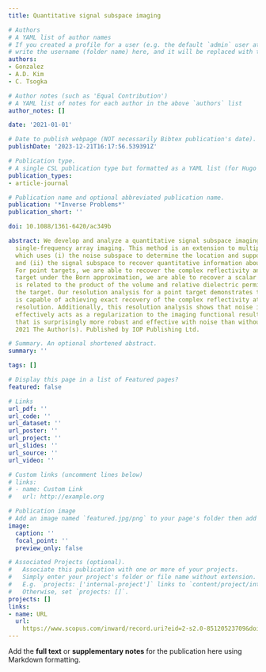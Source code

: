```yaml
---
title: Quantitative signal subspace imaging

# Authors
# A YAML list of author names
# If you created a profile for a user (e.g. the default `admin` user at `content/authors/admin/`), 
# write the username (folder name) here, and it will be replaced with their full name and linked to their profile.
authors:
- Gonzalez
- A.D. Kim
- C. Tsogka

# Author notes (such as 'Equal Contribution')
# A YAML list of notes for each author in the above `authors` list
author_notes: []

date: '2021-01-01'

# Date to publish webpage (NOT necessarily Bibtex publication's date).
publishDate: '2023-12-21T16:17:56.539391Z'

# Publication type.
# A single CSL publication type but formatted as a YAML list (for Hugo requirements).
publication_types:
- article-journal

# Publication name and optional abbreviated publication name.
publication: '*Inverse Problems*'
publication_short: ''

doi: 10.1088/1361-6420/ac349b

abstract: We develop and analyze a quantitative signal subspace imaging method for
  single-frequency array imaging. This method is an extension to multiple signal classification
  which uses (i) the noise subspace to determine the location and support of targets,
  and (ii) the signal subspace to recover quantitative information about the targets.
  For point targets, we are able to recover the complex reflectivity and for an extended
  target under the Born approximation, we are able to recover a scalar quantity that
  is related to the product of the volume and relative dielectric permittivity of
  the target. Our resolution analysis for a point target demonstrates this method
  is capable of achieving exact recovery of the complex reflectivity at subwavelength
  resolution. Additionally, this resolution analysis shows that noise in the data
  effectively acts as a regularization to the imaging functional resulting in a method
  that is surprisingly more robust and effective with noise than without noise. ©
  2021 The Author(s). Published by IOP Publishing Ltd.

# Summary. An optional shortened abstract.
summary: ''

tags: []

# Display this page in a list of Featured pages?
featured: false

# Links
url_pdf: ''
url_code: ''
url_dataset: ''
url_poster: ''
url_project: ''
url_slides: ''
url_source: ''
url_video: ''

# Custom links (uncomment lines below)
# links:
# - name: Custom Link
#   url: http://example.org

# Publication image
# Add an image named `featured.jpg/png` to your page's folder then add a caption below.
image:
  caption: ''
  focal_point: ''
  preview_only: false

# Associated Projects (optional).
#   Associate this publication with one or more of your projects.
#   Simply enter your project's folder or file name without extension.
#   E.g. `projects: ['internal-project']` links to `content/project/internal-project/index.md`.
#   Otherwise, set `projects: []`.
projects: []
links:
- name: URL
  url: 
    https://www.scopus.com/inward/record.uri?eid=2-s2.0-85120523709&doi=10.1088%2f1361-6420%2fac349b&partnerID=40&md5=06cf41117864eea230e873c333035a2f
---
```


Add the **full text** or **supplementary notes** for the publication here using Markdown formatting.

